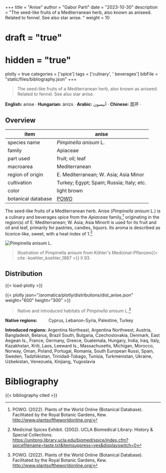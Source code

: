 +++
title = "Anise"
author = "Gabor Parti"
date = "2023-10-30"
description = "The seed-like fruits of a Mediterranean herb, also known as aniseed. Related to fennel. See also star anise. "
weight = 10
# draft = "true"
# hidden = "true"
plotly = true
categories = ['spice']
tags = ['culinary', ' beverages']
bibFile = "static/files/bibliography.json"
+++

>The seed-like fruits of a Mediterranean herb, also known as aniseed. Related to fennel. See also star anise. 

<p style="text-align:center;">

**English:** anise · **Hungarian:** ánizs · **Arabic:** <span class="arabic-text" dir="rtl">أنيسون</span> · **Chinese:** <span class="chinese-text">茴芹</span> · 

</p>

## Overview

|       item       |                       anise                       |
|------------------|---------------------------------------------------|
|   species name   |               *Pimpinella anisum* L.              |
|      family      |                      Apiaceae                     |
|     part used    |                  fruit; oil; leaf                 |
|     macroarea    |                   Mediterranean                   |
| region of origin |       E. Mediterranean; W. Asia; Asia Minor       |
|    cultivation   |     Turkey; Egypt; Spain; Russia; Italy; etc.     |
|       color      |                    light brown                    |
|botanical database|[POWO](https://powo.science.kew.org/taxon/846658-1)|

The seed-like fruits of a Mediterranean herb. Anise (*Pimpinella anisum* L.) is a culinary and beverages spice from the *Apiaceae* family,[^powo] originating in the region(s) of E. Mediterranean; W. Asia; Asia MinorIt is used for its fruit and oil and leaf, primarily for pastries, candies, liquors. Its aroma is described as licorice-like, sweet, with a heat index of 1.[^ucla_medicinal_2002]

![*Pimpinella anisum* L.](/images/illustrations/anise.png?width=40rem "Illustration of Pimpinella anisum from Köhler's Medizinal-Pflanzen")

>Illustration of Pimpinella anisum from Köhler's Medizinal-Pflanzen{{< cite -koehler_koehler_1887 >}} II 93.

## Distribution

{{< load-plotly >}}

{{< plotly json="/aromatica/plotly/distributions/dist_anise.json" weight="600" height="300" >}}

>Native and introduced habitats of *Pimpinella anisum* L.[^powo]

<p style="text-align:left;">

**Native regions:** &ensp; &ensp; &ensp; Cyprus, Lebanon-Syria, Palestine, Turkey

**Introduced regions:** Argentina Northeast, Argentina Northwest, Austria, Bangladesh, Belarus, Brazil South, Bulgaria, Czechoslovakia, Denmark, East Aegean Is., France, Germany, Greece, Guatemala, Hungary, India, Iraq, Italy, Kazakhstan, Kriti, Laos, Leeward Is., Massachusetts, Michigan, Morocco, Norway, Oman, Poland, Portugal, Romania, South European Russi, Spain, Sweden, Tadzhikistan, Trinidad-Tobago, Tunisia, Turkmenistan, Ukraine, Uzbekistan, Venezuela, Xinjiang, Yugoslavia

</p>

[^powo]: POWO. (2022). Plants of the World Online (Botanical Database). Facilitated by the Royal Botanic Gardens, Kew. http://www.plantsoftheworldonline.org/
[^ucla_medicinal_2002]: Medicinal Spices Exhibit. (2002). UCLA Biomedical Library: History & Special Collections. https://unitproj.library.ucla.edu/biomed/spice/index.cfm?spicefilename=taste.txt&itemsuppress=yes&displayswitch=0



# Bibliography

{{< bibliography cited >}}


